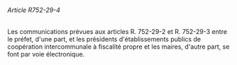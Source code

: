 ###### Article R752-29-4

Les communications prévues aux articles R. 752-29-2 et R. 752-29-3 entre le préfet, d'une part, et les présidents d'établissements publics de coopération intercommunale à fiscalité propre et les maires, d'autre part, se font par voie électronique.

